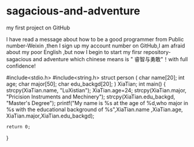 # sagacious-and-adventure
my first project on GitHub

I have read a message about how to be a good programmer from Public number-Weixin ,then I sign up my  account number on
GitHub,I am afraid about my poor English ,but now I begin to start my firsr repository-sagacious and adventure which 
chinese means is " 睿智与勇敢"！with full confidence!

#include<stdio.h>
#include<string.h>
struct person
(
   char name[20];
   int age;
   char major[50];
   char edu_backgd[20];
) XiaTian;
int main()
{
		strcpy(XiaTian.name, "LuXistian");
		XiaTian.age=24;
		strcpy(XiaTian.major, "Pricision Instruments and Mechinery");
    strcpy(XiaTian.edu_backgd, "Master's Degree");
    printf("My name is %s at the age of %d,who major in %s with the educational background of %s",XiaTian.name
    ,XiaTian.age, XiaTian.major,XiaTian.edu_backgd);
    
    return 0;
}
